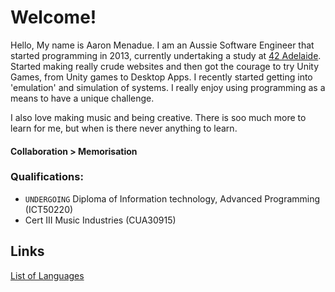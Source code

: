 # Welcome!
Hello, My name is Aaron Menadue.
I am an Aussie Software Engineer that started programming in 2013, currently undertaking a study at [42 Adelaide](https://github.com/42Adelaide).
Started making really crude websites and then got the courage to try Unity Games, from Unity games to Desktop Apps.
I recently started getting into 'emulation' and simulation of systems. I really enjoy using programming as a means to have a unique challenge.

I also love making music and being creative. There is soo much more to learn for me, but when is there never anything to learn.

#### Collaboration > Memorisation

### Qualifications:
* `UNDERGOING` Diploma of Information technology, Advanced Programming (ICT50220)
* Cert III Music Industries (CUA30915)
## Links
 [List of Languages](Languages.md)

